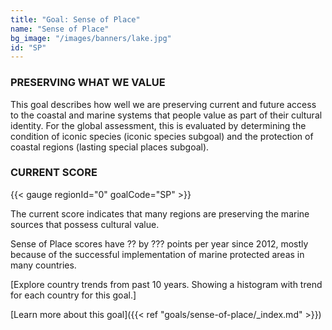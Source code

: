 ```yaml
---
title: "Goal: Sense of Place"
name: "Sense of Place"
bg_image: "/images/banners/lake.jpg"
id: "SP"
---
```


### PRESERVING WHAT WE VALUE

This goal describes how well we are preserving current and future access to the coastal and marine systems that people value as part of their cultural identity. For the global assessment, this is evaluated by determining the condition of iconic species (iconic species subgoal) and the protection of coastal regions (lasting special places subgoal).

### CURRENT SCORE

{{< gauge regionId="0" goalCode="SP" >}}

The current score indicates that many regions are preserving the marine sources that possess cultural value.


Sense of Place scores have ?? by ??? points per year since 2012, mostly because of the successful implementation of marine protected areas in many countries.

[Explore country trends from past 10 years. Showing a histogram with trend for each country for this goal.]


[Learn more about this goal]({{< ref "goals/sense-of-place/_index.md" >}})
